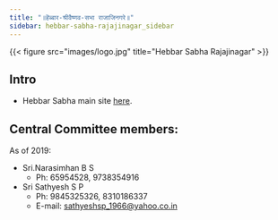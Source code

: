 ```yaml
---
title: "॥हॆब्बार-श्रीवैष्णव-सभा राजाजिनगरे॥"
sidebar: hebbar-sabha-rajajinagar_sidebar
---
```


{{< figure src="images/logo.jpg" title="Hebbar Sabha Rajajinagar" >}}

## Intro
- Hebbar Sabha main site [here](http://www.hebbarsabha.org/). 

## Central Committee members:

As of 2019:

- Sri.Narasimhan B S
  - Ph: 65954528, 9738354916
- Sri Sathyesh S P
  - Ph: 9845325326, 8310186337
  - E-mail: sathyeshsp_1966@yahoo.co.in
  